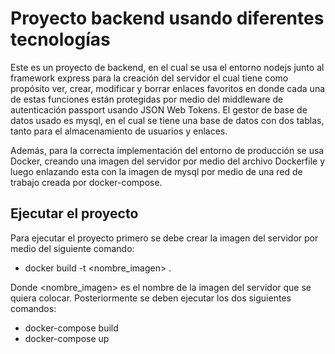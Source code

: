# Proyecto backend usando diferentes tecnologías
Este es un proyecto de backend, en el cual se usa el entorno nodejs junto al framework express para la creación del servidor el cual tiene como propósito ver, crear, modificar y borrar enlaces favoritos en donde cada una de estas funciones están protegidas por medio del middleware de autenticación passport usando JSON Web Tokens.
El gestor de base de datos usado es mysql, en el cual se tiene una base de datos con dos tablas, tanto para el almacenamiento de usuarios y enlaces.

Además, para la correcta implementación del entorno de producción se usa Docker, creando una imagen del servidor por medio del archivo Dockerfile y luego enlazando esta con la imagen de mysql por medio de una red de trabajo creada por docker-compose.

## Ejecutar el proyecto
Para ejecutar el proyecto primero se debe crear la imagen del servidor por medio del siguiente comando:
- docker build -t <nombre_imagen> .

Donde <nombre_imagen> es el nombre de la imagen del servidor que se quiera colocar.
Posteriormente se deben ejecutar los dos siguientes comandos:
- docker-compose build
- docker-compose up